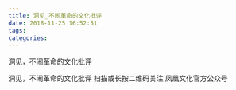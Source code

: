 ```yaml
---
title: 洞见_不闹革命的文化批评
date: 2018-11-25 16:52:51
tags: 
categories: 
---
```

洞见，不闹革命的文化批评
<!-- more -->
洞见，不闹革命的文化批评
扫描或长按二维码关注
凤凰文化官方公众号
